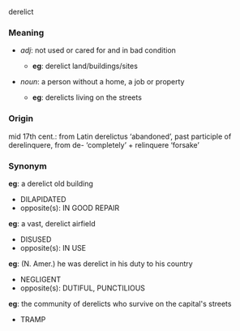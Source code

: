 derelict
### Meaning
+ _adj_: not used or cared for and in bad condition
	+ __eg__: derelict land/buildings/sites

+ _noun_: a person without a home, a job or property
	+ __eg__: derelicts living on the streets

### Origin

mid 17th cent.: from Latin derelictus ‘abandoned’, past participle of derelinquere, from de- ‘completely’ + relinquere ‘forsake’

### Synonym

__eg__: a derelict old building

+ DILAPIDATED
+ opposite(s): IN GOOD REPAIR

__eg__: a vast, derelict airfield

+ DISUSED
+ opposite(s): IN USE

__eg__: (N. Amer.) he was derelict in his duty to his country

+ NEGLIGENT
+ opposite(s): DUTIFUL, PUNCTILIOUS

__eg__: the community of derelicts who survive on the capital's streets

+ TRAMP


